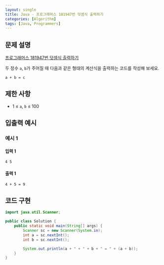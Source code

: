 ```yaml
---
layout: single
title: Java - 프로그래머스 181947번 덧셈식 출력하기
categories: [Algorithm]
tags: [Java, Programmers]
---
```


## 문제 설명
[프로그래머스 181947번 덧셈식 출력하기](https://school.programmers.co.kr/learn/courses/30/lessons/181947?language=java)

두 정수 `a`, `b`가 주어질 때 다음과 같은 형태의 계산식을 출력하는 코드를 작성해 보세요.

```plaintext
a + b = c
```

## 제한 사항
- 1 ≤ `a`, `b` ≤ 100

## 입출력 예시

### 예시 1

#### 입력 1

```plaintext
4 5
```

#### 출력 1

```plaintext
4 + 5 = 9
```

## 코드 구현

```java
import java.util.Scanner;

public class Solution {
    public static void main(String[] args) {
        Scanner sc = new Scanner(System.in);
        int a = sc.nextInt();
        int b = sc.nextInt();

        System.out.println(a + " + " + b + " = " + (a + b));
    }
}
```